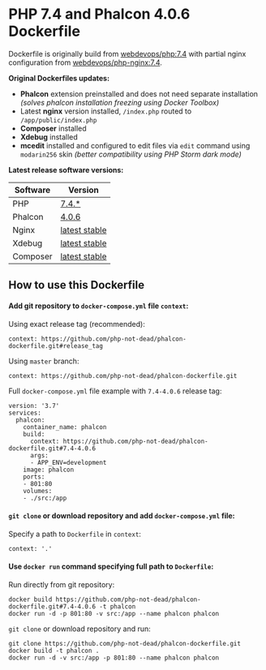 # PHP 7.4 and Phalcon 4.0.6 Dockerfile

Dockerfile is originally build from [webdevops/php:7.4](https://github.com/webdevops/Dockerfile/tree/master/docker/php-official/7.4) with partial nginx configuration from [webdevops/php-nginx:7.4](https://github.com/webdevops/Dockerfile/tree/master/docker/php-nginx/7.4).

**Original Dockerfiles updates:**
- **Phalcon** extension preinstalled and does not need separate installation *(solves phalcon installation freezing using Docker Toolbox)*
- Latest **nginx** version installed, `/index.php` routed to `/app/public/index.php`
- **Composer** installed
- **Xdebug** installed
- **mcedit** installed and configured to edit files via `edit` command using `modarin256` skin *(better compatibility using PHP Storm dark mode)*

**Latest release software versions:**

| Software | Version                                                          |
| -------- | ---------------------------------------------------------------- |
| PHP      | [7.4.*](https://www.php.net/releases/7_4_0.php)                  |
| Phalcon  | [4.0.6](https://github.com/phalcon/cphalcon/releases/tag/v4.0.6) |
| Nginx    | [latest stable](https://nginx.org/)                              |
| Xdebug   | [latest stable](https://xdebug.org/download)                     |
| Composer | [latest stable](https://getcomposer.org/download/)               |

## How to use this Dockerfile

#### Add git repository to `docker-compose.yml` file `context`:

Using exact release tag (recommended):
```
context: https://github.com/php-not-dead/phalcon-dockerfile.git#release_tag
```
Using `master` branch:
```
context: https://github.com/php-not-dead/phalcon-dockerfile.git
```
Full `docker-compose.yml` file example with `7.4-4.0.6` release tag:
```
version: '3.7'
services:
  phalcon:
    container_name: phalcon
    build:
      context: https://github.com/php-not-dead/phalcon-dockerfile.git#7.4-4.0.6
      args:
      - APP_ENV=development
    image: phalcon
    ports:
    - 801:80
    volumes:
    - ./src:/app
```

#### `git clone` or download repository and add `docker-compose.yml` file:

Specify a path to `Dockerfile` in `context`:
```
context: '.'
```

#### Use `docker run` command specifying full path to `Dockerfile`:

Run directly from git repository:
```
docker build https://github.com/php-not-dead/phalcon-dockerfile.git#7.4-4.0.6 -t phalcon
docker run -d -p 801:80 -v src:/app --name phalcon phalcon
```
`git clone` or download repository and run:
```
git clone https://github.com/php-not-dead/phalcon-dockerfile.git
docker build -t phalcon .
docker run -d -v src:/app -p 801:80 --name phalcon phalcon
```
